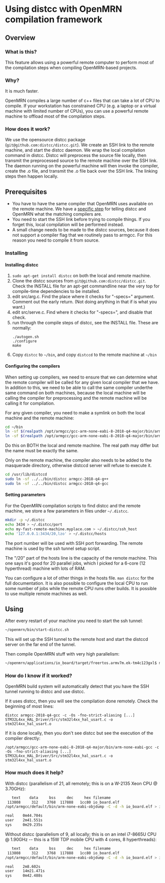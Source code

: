 # Using distcc with OpenMRN compilation framework

## Overview

### What is this?

This feature allows using a powerful remote computer to perform most of the
compilation steps when compiling OpenMRN-based projects.

### Why?

It is much faster.

OpenMRN compiles a large number of c++ files that can take a lot of CPU to
compile. If your workstation has constrained CPU (e.g. a laptop or a virtual
machine with limited number of CPUs), you can use a powerful remote machine to
offload most of the compilation steps.

### How does it work?

We use the opensource distcc package (`git@github.com:distcc/distcc.git`). We
create an SSH link to the remote machine, and start the distcc daemon. We wrap
the local compilation command in distcc. Distcc will preprocess the source file
locally, then transmit the preprocessed source to the remote machine over the
SSH link. The daemon running on the powerful machine will then invoke the
compiler, create the .o file, and transmit the .o file back over the SSH
link. The linking steps then happen locally.

## Prerequisites

- You have to have the same compiler that OpenMRN uses available on the remote
  machine. We have a [specific step](#configuring-the-compilers) for telling
  distcc and OpenMRN what the matching compilers are.
- You need to start the SSH link before trying to compile things. If you forget
  this, local compilation will be performed instead.
- A small change needs to be made to the distcc sources, because it does not
  support a compiler flag that we routinely pass to armgcc. For this reason you
  need to compile it from source.

### Installing

#### Installing distcc

1. `sudo apt-get install distcc` on both the local and remote machine.
2. Clone the distcc sources from `git@github.com:distcc/distcc.git`. Check the
   INSTALL file for an apt-get commandline near the very top for compile-time
   dependencies to be installed.
3. edit src/arg.c. Find the place where it checks for "-specs="
   argument. Comment out the early return. (Not doing anything in that if is
   what you want.)
4. edit src/serve.c. Find where it checks for "-specs=", and disable that
   check.
5. run through the compile steps of distcc, see the INSTALL file. These are
   normally:
   ```
   ./autogen.sh
   ./configure
   make
   ```
6. Copy `distcc` to `~/bin`, and copy `distccd` to the remote machine at `~/bin`

#### Configuring the compilers

When setting up compilers, we need to ensure that we can determine what the
remote compiler will be called for any given local compiler that we have. In
addition to this, we need to be able to call the same compiler underthe same
command on both machines, because the local machine will be calling the
compiler for preprocessing and the remote machine will be calling it for
compilation.

For any given compiler, you need to make a symlink on both the local machine
and the remote machine:

```bash
cd ~/bin
ln -sf $(realpath /opt/armgcc/gcc-arm-none-eabi-8-2018-q4-major/bin/arm-none-eabi-gcc) armgcc-2018-q4-gcc
ln -sf $(realpath /opt/armgcc/gcc-arm-none-eabi-8-2018-q4-major/bin/arm-none-eabi-g++) armgcc-2018-q4-g++
```

Do this on BOTH the local and remote machine. The real path may differ but the
name must be exactly the same.

Only on the remote machine, the compiler also needs to be added to the
masquerade directory, otherwise distccd server will refuse to execute it.

```bash
cd /usr/lib/distccd
sudo ln -sf ../../bin/distcc armgcc-2018-q4-g++
sudo ln -sf ../../bin/distcc armgcc-2018-q4-gcc
```

#### Setting parameters

For the OpenMRN compilation scripts to find distcc and the remote machine, we
store a few parameters in files under `~/.distcc`.

```bash
mkdir -p ~/.distcc
echo 3434 > ~/.distcc/port
echo my-fast-remote-machine.myplace.com > ~/.distcc/ssh_host
echo '127.0.0.1:3434/20,lzo' > ~/.distcc/hosts
```

The port number will be used with SSH port forwarding. The remote machine is
used by the ssh tunnel setup script.

The "/20" part of the hosts line is the capacity of the remote machine. This
one says it's good for 20 parallel jobs, which I picked for a 6-core (12
hyperthread) machine with lots of RAM.

You can configure a lot of other things in the hosts file. `man distcc` for the
full documentation. It is also possible to configure the local CPU to run some
number of jobs while the remote CPU runs other builds. It is possible to use
multiple remote machines as well.

## Using

After every restart of your machine you need to start the ssh tunnel:

```bash
~/openmrn/bin/start-distcc.sh
```

This will set up the SSH tunnel to the remote host and start the distccd server
on the far end of the tunnel.

Then compile OpenMRN stuff with very high parallelism:

```bash
~/openmrn/applications/io_board/target/freertos.armv7m.ek-tm4c123gxl$ make -j21
```

### How do I know if it worked?

OpenMRN build system will automatically detect that you have the SSH tunnel
running to distcc and use distcc.

If it uses distcc, then you will see the compilation done remotely. Check the
beginning of most lines:

```
distcc armgcc-2018-q4-gcc -c -Os -fno-strict-aliasing [...] STM32L4xx_HAL_Driver/Src/stm32l4xx_hal_usart.c -o stm32l4xx_hal_usart.o
```

If it is done locally, then you don't see distcc but see the execution of the
compiler directly:

```
/opt/armgcc/gcc-arm-none-eabi-8-2018-q4-major/bin/arm-none-eabi-gcc -c -Os -fno-strict-aliasing [...] STM32L4xx_HAL_Driver/Src/stm32l4xx_hal_usart.c -o stm32l4xx_hal_usart.o
```

### How much does it help?

With distcc (parallelism of 21, all remotely; this is on a W-2135 Xeon CPU @
3.70GHz):

```bash
   text	   data	    bss	    dec	    hex	filename
 113808	    312	   3768	 117888	  1cc80	io_board.elf
/opt/armgcc/default/bin/arm-none-eabi-objdump -C -d -h io_board.elf > io_board.lst

real    0m44.704s
user    2m41.551s
sys     0m29.235s
```

Without distcc (parallelism of 9, all locally; this is on an intel i7-8665U CPU
@ 1.90GHz -- this is a 15W TDP mobile CPU with 4 cores, 8 hyperthreads):

```bash
   text	   data	    bss	    dec	    hex	filename
 113808	    312	   3768	 117888	  1cc80	io_board.elf
/opt/armgcc/default/bin/arm-none-eabi-objdump -C -d -h io_board.elf > io_board.lst

real    2m8.602s
user    14m21.471s
sys     0m42.488s
```
